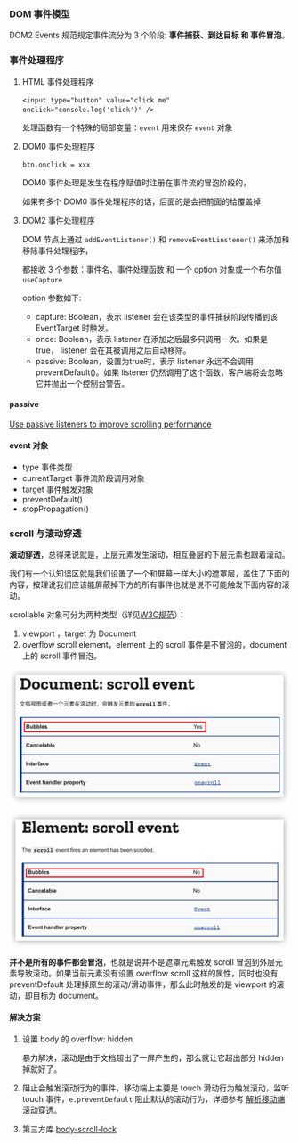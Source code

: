 ### DOM 事件模型


DOM2 Events 规范规定事件流分为 3 个阶段: **事件捕获、到达目标 和 事件冒泡**。

### 事件处理程序

1. HTML 事件处理程序

    `<input type="button" value="click me" onclick="console.log('click')" />`

   处理函数有一个特殊的局部变量：`event` 用来保存 `event` 对象

2. DOM0 事件处理程序

   `btn.onclick = xxx`

   DOM0 事件处理是发生在程序赋值时注册在事件流的冒泡阶段的，

   如果有多个 DOM0 事件处理程序的话，后面的是会把前面的给覆盖掉

3. DOM2 事件处理程序

   DOM 节点上通过 `addEventListener()` 和 `removeEventLinstener()` 来添加和移除事件处理程序，

   都接收 3 个参数：事件名、事件处理函数 和 一个 option 对象或一个布尔值 `useCapture`

   option 参数如下:

   - capture:  Boolean，表示 listener 会在该类型的事件捕获阶段传播到该 EventTarget 时触发。
   - once:  Boolean，表示 listener 在添加之后最多只调用一次。如果是 true， listener 会在其被调用之后自动移除。
   - passive: Boolean，设置为true时，表示 listener 永远不会调用 preventDefault()。如果 listener 仍然调用了这个函数，客户端将会忽略它并抛出一个控制台警告。

#### passive

[Use passive listeners to improve scrolling performance](https://web.dev/uses-passive-event-listeners/)

#### event 对象

- type 事件类型
- currentTarget 事件流阶段调用对象
- target 事件触发对象
- preventDefault()
- stopPropagation()

### scroll 与滚动穿透

**滚动穿透**，总得来说就是，上层元素发生滚动，相互叠层的下层元素也跟着滚动。

我们有一个认知误区就是我们设置了一个和屏幕一样大小的遮罩层，盖住了下面的内容，按理说我们应该能屏蔽掉下方的所有事件也就是说不可能触发下面内容的滚动。

scrollable 对象可分为两种类型（详见[W3C规范](https://www.w3.org/TR/2016/WD-cssom-view-1-20160317/#scrolling-events)）：

1. viewport ，target 为 Document
2. overflow scroll element，element 上的 scroll 事件是不冒泡的，document 上的 scroll 事件冒泡。

![image-20210623225043316](./images/image-20210623225043316.png)

<img src="./images/image-20210623225120045.png" alt="image-20210623225120045" style="zoom:80%;" />

**并不是所有的事件都会冒泡**，也就是说并不是遮罩元素触发 scroll 冒泡到外层元素导致滚动。如果当前元素没有设置 overflow scroll 这样的属性，同时也没有 preventDefault 处理掉原生的滚动/滑动事件，那么此时触发的是 viewport 的滚动，即目标为 document。

#### 解决方案

1. 设置 body 的 overflow: hidden

   暴力解决，滚动是由于文档超出了一屏产生的，那么就让它超出部分 hidden 掉就好了。

2. 阻止会触发滚动行为的事件，移动端上主要是 touch 滑动行为触发滚动，监听 touch 事件，`e.preventDefault` 阻止默认的滚动行为，详细参考 [解析移动端滚动穿透](https://segmentfault.com/a/1190000020321154)。

3. 第三方库 [body-scroll-lock](https://github.com/willmcpo/body-scroll-lock)